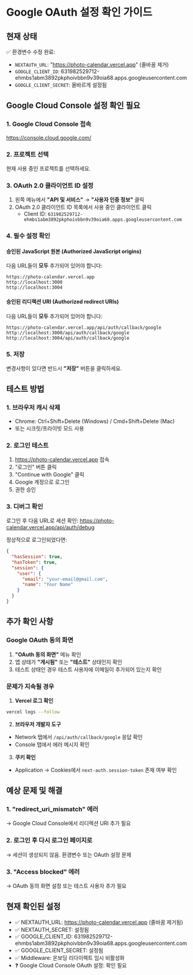 # Google OAuth 설정 확인 가이드

## 현재 상태
✅ 환경변수 수정 완료:
- `NEXTAUTH_URL`: "https://photo-calendar.vercel.app" (줄바꿈 제거)
- `GOOGLE_CLIENT_ID`: 631982529712-ehmbs1abm3892pkphoivbbn9v39oia68.apps.googleusercontent.com
- `GOOGLE_CLIENT_SECRET`: 올바르게 설정됨

## Google Cloud Console 설정 확인 필요

### 1. Google Cloud Console 접속
https://console.cloud.google.com/

### 2. 프로젝트 선택
현재 사용 중인 프로젝트를 선택하세요.

### 3. OAuth 2.0 클라이언트 ID 설정
1. 왼쪽 메뉴에서 **"API 및 서비스"** → **"사용자 인증 정보"** 클릭
2. OAuth 2.0 클라이언트 ID 목록에서 사용 중인 클라이언트 클릭
   - Client ID: `631982529712-ehmbs1abm3892pkphoivbbn9v39oia68.apps.googleusercontent.com`

### 4. 필수 설정 확인

#### 승인된 JavaScript 원본 (Authorized JavaScript origins)
다음 URL들이 **모두** 추가되어 있어야 합니다:
```
https://photo-calendar.vercel.app
http://localhost:3000
http://localhost:3004
```

#### 승인된 리디렉션 URI (Authorized redirect URIs)
다음 URL들이 **모두** 추가되어 있어야 합니다:
```
https://photo-calendar.vercel.app/api/auth/callback/google
http://localhost:3000/api/auth/callback/google
http://localhost:3004/api/auth/callback/google
```

### 5. 저장
변경사항이 있다면 반드시 **"저장"** 버튼을 클릭하세요.

## 테스트 방법

### 1. 브라우저 캐시 삭제
- Chrome: Ctrl+Shift+Delete (Windows) / Cmd+Shift+Delete (Mac)
- 또는 시크릿/프라이빗 모드 사용

### 2. 로그인 테스트
1. https://photo-calendar.vercel.app 접속
2. "로그인" 버튼 클릭
3. "Continue with Google" 클릭
4. Google 계정으로 로그인
5. 권한 승인

### 3. 디버그 확인
로그인 후 다음 URL로 세션 확인:
https://photo-calendar.vercel.app/api/auth/debug

정상적으로 로그인되었다면:
```json
{
  "hasSession": true,
  "hasToken": true,
  "session": {
    "user": {
      "email": "your-email@gmail.com",
      "name": "Your Name"
    }
  }
}
```

## 추가 확인 사항

### Google OAuth 동의 화면
1. **"OAuth 동의 화면"** 메뉴 확인
2. 앱 상태가 **"게시됨"** 또는 **"테스트"** 상태인지 확인
3. 테스트 상태인 경우 테스트 사용자에 이메일이 추가되어 있는지 확인

### 문제가 지속될 경우

1. **Vercel 로그 확인**
```bash
vercel logs --follow
```

2. **브라우저 개발자 도구**
- Network 탭에서 `/api/auth/callback/google` 응답 확인
- Console 탭에서 에러 메시지 확인

3. **쿠키 확인**
- Application → Cookies에서 `next-auth.session-token` 존재 여부 확인

## 예상 문제 및 해결

### 1. "redirect_uri_mismatch" 에러
→ Google Cloud Console에서 리디렉션 URI 추가 필요

### 2. 로그인 후 다시 로그인 페이지로
→ 세션이 생성되지 않음. 환경변수 또는 OAuth 설정 문제

### 3. "Access blocked" 에러
→ OAuth 동의 화면 설정 또는 테스트 사용자 추가 필요

## 현재 확인된 설정
- ✅ NEXTAUTH_URL: https://photo-calendar.vercel.app (줄바꿈 제거됨)
- ✅ NEXTAUTH_SECRET: 설정됨
- ✅ GOOGLE_CLIENT_ID: 631982529712-ehmbs1abm3892pkphoivbbn9v39oia68.apps.googleusercontent.com
- ✅ GOOGLE_CLIENT_SECRET: 설정됨
- ✅ Middleware: 온보딩 리다이렉트 임시 비활성화
- ❓ Google Cloud Console OAuth 설정: 확인 필요